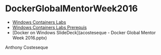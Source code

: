 # DockerGlobalMentorWeek2016

* [Windows Containers Labs](DockerOnWindows_DemoScript.md)
* [Windows Containers Labs Prerequis](DockerOnWindows_Prerequis.md)
* [Docker on Windows SlideDeck](acosteseque - Docker Global Mentor Week 2016.pptx)

Anthony Costeseque